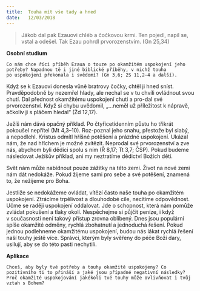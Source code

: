 ```yaml
---
title:  Touha mít vše tady a hned
date:   12/03/2018
---
```


> <p></p>
> Jákob dal pak Ezauovi chléb a čočkovou krmi. Ten pojedl, napil se, vstal a odešel. Tak Ezau pohrdl prvorozenstvím. (Gn 25,34) 

**Osobní studium** 

`Co nám chce říci příběh Ezaua o touze po okamžitém uspokojení jeho potřeby? Napadnou tě i jiné biblické příběhy, v nichž touha po uspokojení překonala i svědomí? (Gn 3,6; 2S 11,2–4 a další).` 

Když se k Ezauovi donesla vůně bratrovy čočky, chtěl ji hned sníst. Pravděpodobně by nezemřel hlady, ale nechal se v tu chvíli ovládnout svou chutí. Dal přednost okamžitému uspokojení chuti a pro-dal své prvorozenství. Když si chybu uvědomil, „…neměl už příležitost k nápravě, ačkoliv ji s pláčem hledal“ (Žd 12,17). 

Ježíš nám dává opačný příklad. Po čtyřicetidenním půstu ho třikrát pokoušel nepřítel (Mt 4,3–10). Roz-poznal jeho snahu, přestože byl slabý, a nepodlehl. Kristus odmítl hříšné potěšení a prázdné uspokojení. Ukázal nám, že nad hříchem je možné zvítězit. Neprodal své prvorozenství a zve nás, abychom byli dědici spolu s ním (Ř 8,17; Tt 3,7; ČSP). Pokud budeme následovat Ježíšův příklad, ani my neztratíme dědictví Božích dětí. 

Svět nám může nabídnout pouze zážitky na této zemi. Život na nové zemi nám dát nedokáže. Pokud žijeme sami pro sebe a své potěšení, znamená to, že nežijeme pro Boha. 

Jestliže se nedokážeme ovládat, vítězí často naše touha po okamžitém uspokojení. Ztrácíme trpělivost a dlouhodobé cíle, necítíme odpovědnost. Učme se raději uspokojení oddalovat. Jde o schopnost, která nám pomůže zvládat pokušení a tlaky okolí. Nespěchejme si půjčit peníze, i když v současnosti není takový přístup zrovna oblíbený. Dnes jsou populární spíše okamžité odměny, rychlá zbohatnutí a jednoduchá řešení. Pokud jednou podlehneme okamžitému uspokojení, budou nás lákat rychlá řešení naší touhy ještě více. Správci, kterým byly svěřeny do péče Boží dary, usilují, aby se do této pasti nechytili. 

**Aplikace** 

`Chceš, aby byly tvé potřeby a touhy okamžitě uspokojeny? Co pozitivního ti to přináší a jaké jsou případné negativní následky? Proč okamžité uspokojování jakékoli tvé touhy může ovlivňovat i tvůj vztah s Bohem?`